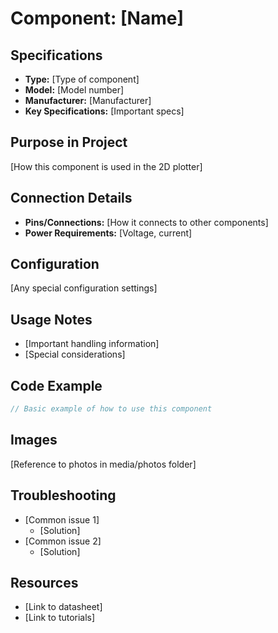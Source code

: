 # Component: [Name]

## Specifications
- **Type:** [Type of component]
- **Model:** [Model number]
- **Manufacturer:** [Manufacturer]
- **Key Specifications:** [Important specs]

## Purpose in Project
[How this component is used in the 2D plotter]

## Connection Details
- **Pins/Connections:** [How it connects to other components]
- **Power Requirements:** [Voltage, current]

## Configuration
[Any special configuration settings]

## Usage Notes
- [Important handling information]
- [Special considerations]

## Code Example
```cpp
// Basic example of how to use this component
```

## Images
[Reference to photos in media/photos folder]

## Troubleshooting
- [Common issue 1]
  - [Solution]
- [Common issue 2]
  - [Solution]

## Resources
- [Link to datasheet]
- [Link to tutorials]

